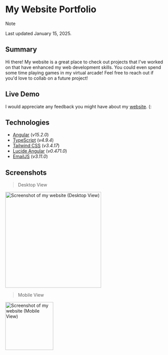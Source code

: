 # My Website Portfolio
> [!NOTE]
> Last updated January 15, 2025.

## Summary
Hi there! My website is a great place to check out projects that I've worked on that have enhanced my web development skills. You could even spend some time playing games in my virtual arcade! Feel free to reach out if you'd love to collab on a future project!

## Live Demo
I would appreciate any feedback you might have about my [website](https://victor-jr.com/). (:

## Technologies
- [Angular](https://angular.dev) (*v15.2.0*)
- [TypeScript](https://www.typescriptlang.org) (*v4.9.4*)
- [Tailwind CSS](https://tailwindcss.com) (*v3.4.17*)
- [Lucide Angular](https://lucide.dev/guide/packages/lucide-angular) (*v0.471.0*)
- [EmailJS](https://www.emailjs.com) (*v3.11.0*)

## Screenshots
> Desktop View
<img width="300" alt="Screenshot of my website (Desktop View)" src="https://github.com/user-attachments/assets/37ca3d33-ccf5-49ff-a970-21338ad44735">

> Mobile View
<img width="150" alt="Screenshot of my website (Mobile View)" src="https://github.com/user-attachments/assets/d2d6be13-0974-47fc-89fe-db6a057a77fc">

